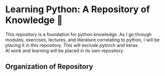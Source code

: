 # Learning Python: A Repository of Knowledge :turtle:
This repository is a foundation for python knowledge. As I go through modules, exercises, lectures, and literature correlating to python, I will be placing it in this repository. This will exclude pytorch and keras.
<br />
AI work and learning will be placed in its own repository

## Organization of Repository
